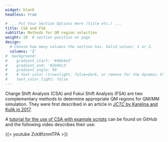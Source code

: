 ```yaml
---
widget: blank
headless: true

# ... Put Your Section Options Here (title etc.) ...
title: CSA and FSA
subtitle: Methods for QM region selection
weight: 10  # section position on page
design:
  # Choose how many columns the section has. Valid values: 1 or 2.
  columns: '2'
#  background:
#    gradient_start: '#4bb4e3'
#    gradient_end: '#2b94c3'
#    gradient_angle: 90
#    # Text color (true=light, false=dark, or remove for the dynamic theme color).
#    text_color_light: false
---
```


Charge Shift Analysis (CSA) and Fukui Shift Analysis (FSA) are two complementary methods to determine appropriate QM regions for QM/MM simulation. They were first described in an article in [*JCTC* by Karelina and Kulik in 2017](/publication/karelina-systematic-2017/).

A [tutorial for the use of CSA with example scripts](https://github.com/davidkastner/pyQMMM/tree/main/tutorials/quickCSA) can be found on GitHub and the following video describes their use:

{{< youtube Zck8fznmTPA >}}
